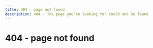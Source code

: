 ```yaml
---
title: 404 - page not found
description: 404 - The page you're looking for could not be found
---
```


# 404 - page not found
